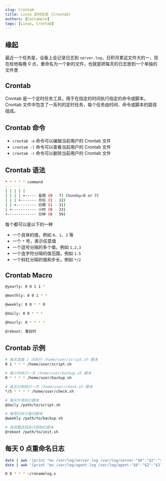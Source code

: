 ```yaml
---
slug: Crontab
title: Linux 定时任务 (Crontab)
authors: [Castamere]
tags: [Linux, Crontab]
---
```


<!-- truncate -->

## 缘起

最近一个任务是，设备上会记录日志到 `server.log`，日积月累这文件大的一，现在给他每晚 0 点，重命名为一个新的文件，也就是把每天的日志放到一个单独的文件里

## Crontab

Crontab 是一个定时任务工具，用于在指定的时间执行指定的命令或脚本。Crontab 文件中包含了一系列的定时任务，每个任务由时间、命令或脚本的路径组成。

## Crontab 命令

- `crontab -e` 命令可以编辑当前用户的 Crontab 文件
- `crontab -l` 命令可以查看当前用户的 Crontab 文件
- `crontab -r` 命令可以删除当前用户的 Crontab 文件

## Crontab 语法

```bash
* * * * * command
- - - - -
| | | | |
| | | | +----- 星期 (0 - 7) (Sunday=0 or 7)
| | | +------- 月份 (1 - 12)
| | +--------- 日期 (1 - 31)
| +----------- 小时 (0 - 23)
+------------- 分钟 (0 - 59)
```

每个都可以是以下的一种

- 一个具体的值，例如 `0`、`1`、`2` 等
- 一个 `*` 号，表示任意值
- 一个逗号分隔的多个值，例如 `1,2,3`
- 一个连字符分隔的值范围，例如 `1-5`
- 一个斜杠分隔的值和步长，例如 `*/2`

## Crontab Macro

```bash
@yearly: 0 0 1 1 *

@monthly: 0 0 1 * *

@weekly: 0 0 * * 0

@daily: 0 0 * * *

@hourly: 0 * * * *

@reboot: 重启时
```

## Crontab 示例

```bash
# 每天凌晨 1 点执行 /home/user/script.sh 脚本
0 1 * * * /home/user/script.sh

# 每小时执行一次 /home/user/backup.sh 脚本
0 * * * * /home/user/backup.sh

# 每五分钟执行一次 /home/user/check.sh 脚本
*/5 * * * * /home/user/check.sh

# 每天午夜执行脚本
@daily /path/to/script.sh

# 每周日执行备份脚本
@weekly /path/to/backup.sh

# 系统重启后执行初始化脚本
@reboot /path/to/init.sh
```

## 每天 0 点重命名日志

```bash title="renamelog.sh"
date | awk '{print "mv /var/log/server.log /var/log/server-"$6"-"$2"-"$3".log"}' | bash
date | awk '{print "mv /var/log/agent.log /var/log/agent-"$6"-"$2"-"$3".log"}' | bash
```

```bash title="crontab"
0 0 * * * ~/renamelog.s
```

